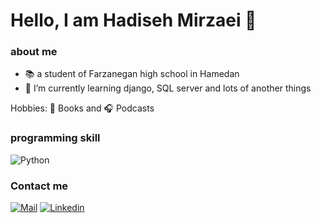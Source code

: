# Hello, I am Hadiseh Mirzaei 👋


### about me

- 📚 a student of Farzanegan high school in Hamedan
- 🌱 I’m currently learning django, SQL server and lots of another things

Hobbies:
:closed_book: Books and :headphones: Podcasts

### programming  skill

![Python](https://img.shields.io/badge/-Python-3776AB?style=for-the-badge&logo=python&logoColor=white)

### Contact me

[![Mail](https://img.shields.io/badge/-Mail-D14836?style=for-the-badge&logo=Gmail&logoColor=white)](mailto:hadisehmirzayy@gmail.com)
[![Linkedin](https://img.shields.io/badge/-LinkedIn-blue?style=for-the-badge&logo=Linkedin&logoColor=white)](https://www.linkedin.com/in/hadise-mirzaei)
